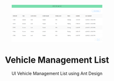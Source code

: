 <p align="center">
    <img alt="Cyril Marcus" src="src/img/veh.png" width="300" />
  </a>
</p>
<h1 align="center">
  Vehicle Management List
</h1>

<p align="center">
  UI Vehicle Management List using Ant Design
</p>
